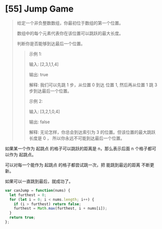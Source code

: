 # [55] Jump Game

> 给定一个非负整数数组，你最初位于数组的第一个位置。
>
> 数组中的每个元素代表你在该位置可以跳跃的最大长度。
>
> 判断你是否能够到达最后一个位置。
>
>> 示例 1:
>>
>> 输入: [2,3,1,1,4]
>>
>> 输出: true
>>
>> 解释: 我们可以先跳 1 步，从位置 0 到达 位置 1, 然后再从位置 1 跳 3 步到达最后一个位置。
>>
>> 示例 2:
>>
>> 输入: [3,2,1,0,4]
>>
>> 输出: false
>>
>> 解释: 无论怎样，你总会到达索引为 3 的位置。但该位置的最大跳跃长度是 0 ， 所以你永远不可能到达最后一个位置。

如果某一个作为 起跳点 的格子可以跳跃的距离是 n，那么表示后面 n 个格子都可以作为 起跳点。

可以对每一个能作为 起跳点 的格子都尝试跳一次，把 能跳到最远的距离 不断更新。

如果可以一直跳到最后，就成功了。

```js
var canJump = function(nums) {
  let furthest = 0;
  for (let i = 0; i < nums.length; i++) {
    if (i > furthest) return false;
    furthest = Math.max(furthest, i + nums[i]);
  }
  return true;
};
```
